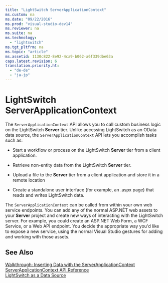 ```yaml
---
title: "LightSwitch ServerApplicationContext"
ms.custom: na
ms.date: "09/22/2016"
ms.prod: "visual-studio-dev14"
ms.reviewer: na
ms.suite: na
ms.technology: 
  - "lightswitch"
ms.tgt_pltfrm: na
ms.topic: "article"
ms.assetid: 1130c822-8e92-4ca9-b062-a6f339dbe63a
caps.latest.revision: 6
translation.priority.ht: 
  - "de-de"
  - "ja-jp"
---
```

# LightSwitch ServerApplicationContext
The `ServerApplicationContext` API allows you to call custom business logic on the LightSwitch **Server** tier. Unlike accessing LightSwitch as an OData data source, the `ServerApplicationContext` API lets you accomplish tasks such as:  
  
-   Start a workflow or process on the LightSwitch **Server** tier from a client application.  
  
-   Retrieve non-entity data from the LightSwitch **Server** tier.  
  
-   Upload a file to the **Server** tier from a client application and store it in a remote location  
  
-   Create a standalone user interface (for example, an .aspx page) that reads and writes LightSwitch data.  
  
 The `ServerApplicationContext` can be called from within your own web service endpoints. You can add any of the normal ASP.NET web assets to your **Server** project and create new ways of interacting with the LightSwitch server. For example, you could create an ASP.NET Web Form, a WCF Service, or a Web API endpoint. You decide the appropriate way you'd like to expose a new service, using the normal Visual Studio gestures for adding and working with those assets.  
  
## See Also  
 [Walkthrough: Inserting Data with the ServerApplicationContext](../vs140/walkthrough--inserting-data-with-the-serverapplicationcontext.md)   
 [ServerApplicationContext API Reference](../vs140/serverapplicationcontext-api-reference.md)   
 [LightSwitch as a Data Source](../vs140/lightswitch-as-a-data-source.md)